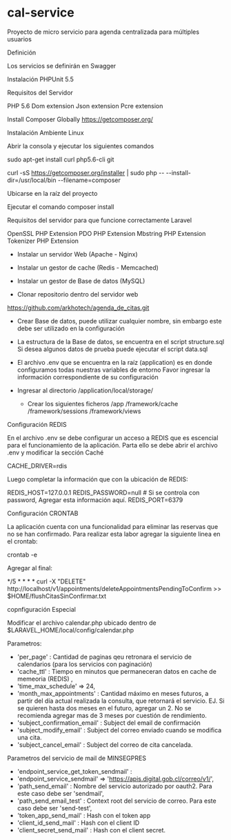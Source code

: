 # cal-service

Proyecto de micro servicio para agenda centralizada para múltiples usuarios 

Definición

Los servicios se definirán en Swagger

Instalación PHPUnit 5.5

Requisitos del Servidor

PHP 5.6
Dom extension
Json extension
Pcre extension

Install Composer Globally
https://getcomposer.org/

Instalación Ambiente Linux

Abrir la consola y ejecutar los siguientes comandos

sudo apt-get install curl php5.6-cli git

curl -sS https://getcomposer.org/installer | sudo php -- --install-dir=/usr/local/bin --filename=composer

Ubicarse en la raíz del proyecto

Ejecutar el comando composer install

Requisitos del servidor para que funcione correctamente Laravel

OpenSSL PHP Extension
PDO PHP Extension
Mbstring PHP Extension
Tokenizer PHP Extension

- Instalar un servidor Web (Apache - Nginx)
- Instalar un gestor de cache (Redis - Memcached)
- Instalar un gestor de Base de datos (MySQL)

- Clonar repositorio dentro del servidor web

https://github.com/arkhotech/agenda_de_citas.git

- Crear Base de datos, puede utilizar cualquier nombre, sin embargo este debe ser utilizado en la configuración

- La estructura de la Base de datos, se encuentra en el script structure.sql
	Si desea algunos datos de prueba puede ejecutar el script data.sql

- El archivo .env que se encuentra en la raíz (application) es en donde configuramos todas nuestras variables de entorno
	Favor ingresar la información correspondiente de su configuración

- Ingresar al directorio /application/local/storage/
	- Crear los siguientes ficheros
		/app
		/framework/cache
		/framework/sessions
		/framework/views


Configuración REDIS

En el archivo .env se debe configurar un acceso a REDIS que es escencial para el funcionamiento de la aplicación. Parta ello se debe abrir el archivo .env y modificar la sección Caché

CACHE_DRIVER=rdis

Luego completar la información que con la ubicación de REDIS:

REDIS_HOST=127.0.0.1
REDIS_PASSWORD=null    # Si se controla con password, Agregar esta información aquí.
REDIS_PORT=6379


Configuración CRONTAB

La aplicación cuenta con una funcionalidad para eliminar las reservas que no se han confirmado. Para realizar esta labor agregar la siguiente linea en el crontab:

crontab -e

Agregar al final:

*/5 * * * * curl -X "DELETE" http://localhost/v1/appointments/deleteAppointmentsPendingToConfirm  >> $HOME/flushCitasSinConfirmar.txt


copnfiguración Especial

Modificar el archivo calendar.php ubicado dentro de $LARAVEL_HOME/local/config/calendar.php

Parametros:

*  'per_page' :  Cantidad de paginas qeu retronara el servicio de calendarios (para los servicios con paginación)
*  'cache_ttl' :  Tiempo en minutos que permaneceran datos en cache de memeoria (REDIS) ,
*  'time_max_schedule' => 24,
*  'month_max_appointments' : Cantidad máximo en meses futuros, a partir del día actual realizada la consulta, que retornará el servicio. EJ. Si se quieren hasta dos meses en el futuro, agregar un 2. No se recomienda agregar mas de 3 meses por cuestión de rendimiento.
*  'subject_confirmation_email' :  Subject del email de confirmación
*  'subject_modify_email' : Subject del correo enviado cuando se modifica una cita.
*  'subject_cancel_email' : Subject del correo de cita cancelada.

Parametros del servicio de mail de MINSEGPRES

*  'endpoint_service_get_token_sendmail' : 
*  'endpoint_service_sendmail' => 'https://apis.digital.gob.cl/correo/v1/',
*  'path_send_email' : Nombre del servicio autorizado por oauth2. Para este caso debe ser 'sendmail',
*  'path_send_email_test' : Context root del servicio de correo. Para este caso debe ser 'send-test',
*  'token_app_send_mail' :  Hash con el token app
*  'client_id_send_mail' : Hash con el client ID
*  'client_secret_send_mail' : Hash con el client secret.

